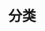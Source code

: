 ---
layout: categories
home-title: ZYG的博客
description: 温故而知新
permalink: /categories.html
cover: 
cover_author: 
cover_author_link: 
title: 分类
---